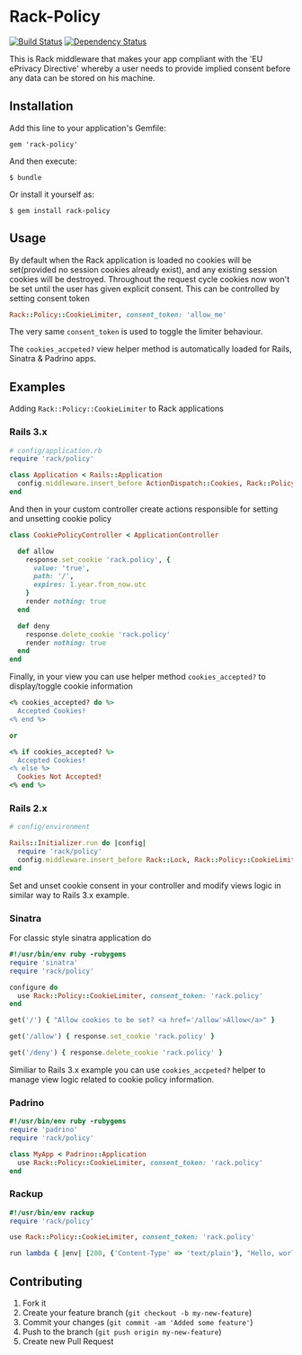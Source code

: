# Rack-Policy
[![Build Status](https://secure.travis-ci.org/peter-murach/rack-policy.png?branch=master)][travis] [![Dependency Status](https://gemnasium.com/peter-murach/rack-policy.png?travis)][gemnasium]

[travis]: http://travis-ci.org/peter-murach/rack-policy
[gemnasium]: https://gemnasium.com/peter-murach/rack-policy

This is Rack middleware that makes your app compliant with the 'EU ePrivacy Directive'
whereby a user needs to provide implied consent before any data can be stored on his
machine.

## Installation

Add this line to your application's Gemfile:

    gem 'rack-policy'

And then execute:

    $ bundle

Or install it yourself as:

    $ gem install rack-policy

## Usage

By default when the Rack application is loaded no cookies will be set(provided no session cookies already exist), and any existing session cookies will be destroyed. Throughout the request cycle cookies now won't be set until the user has given explicit consent. This can be controlled by setting consent token

```ruby
Rack::Policy::CookieLimiter, consent_token: 'allow_me'
```

The very same `consent_token` is used to toggle the limiter behaviour.

The `cookies_accpeted?` view helper method is automatically loaded for Rails, Sinatra & Padrino apps.

## Examples

Adding `Rack::Policy::CookieLimiter` to Rack applications

### Rails 3.x

```ruby
# config/application.rb
require 'rack/policy'

class Application < Rails::Application
  config.middleware.insert_before ActionDispatch::Cookies, Rack::Policy::CookieLimiter, consent_token: 'rack.policy'
end
```

And then in your custom controller create actions responsible for setting and unsetting cookie policy

```ruby
class CookiePolicyController < ApplicationController

  def allow
    response.set_cookie 'rack.policy', {
      value: 'true',
      path: '/',
      expires: 1.year.from_now.utc
    }
    render nothing: true
  end

  def deny
    response.delete_cookie 'rack.policy'
    render nothing: true
  end
end
```

Finally, in your view you can use helper method `cookies_accepted?` to display/toggle cookie information

```ruby
<% cookies_accepted? do %>
  Accepted Cookies!
<% end %>

or

<% if cookies_accepted? %>
  Accepted Cookies!
<% else %>
  Cookies Not Accepted!
<% end %>
```

### Rails 2.x

```ruby
# config/environment

Rails::Initializer.run do |config|
  require 'rack/policy'
  config.middleware.insert_before Rack::Lock, Rack::Policy::CookieLimiter, consent_token: 'rack.policy'
end
```

Set and unset cookie consent in your controller and modify views logic in similar way to Rails 3.x example.

### Sinatra

For classic style sinatra application do

```ruby
#!/usr/bin/env ruby -rubygems
require 'sinatra'
require 'rack/policy'

configure do
  use Rack::Policy::CookieLimiter, consent_token: 'rack.policy'
end

get('/') { "Allow cookies to be set? <a href='/allow'>Allow</a>" }

get('/allow') { response.set_cookie 'rack.policy' }

get('/deny') { response.delete_cookie 'rack.policy' }
```

Similiar to Rails 3.x example you can use `cookies_accpeted?` helper to manage view logic related to cookie policy information.

### Padrino

```ruby
#!/usr/bin/env ruby -rubygems
require 'padrino'
require 'rack/policy'

class MyApp < Padrino::Application
  use Rack::Policy::CookieLimiter, consent_token: 'rack.policy'
end
```

### Rackup

```ruby
#!/usr/bin/env rackup
require 'rack/policy'

use Rack::Policy::CookieLimiter, consent_token: 'rack.policy'

run lambda { |env| [200, {'Content-Type' => 'text/plain'}, "Hello, world!\n"] }
```

## Contributing

1. Fork it
2. Create your feature branch (`git checkout -b my-new-feature`)
3. Commit your changes (`git commit -am 'Added some feature'`)
4. Push to the branch (`git push origin my-new-feature`)
5. Create new Pull Request

